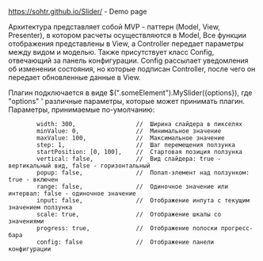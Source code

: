 https://sohtr.github.io/Slider/ - Demo page

Архитектура представляет собой MVP - паттерн (Model, View, Presenter), в котором расчеты осуществляются в Model, Все функции отображения представлены в View, а Controller передает параметры между видом и моделью. Также присутствует класс Config, отвечающий за панель конфигурации. Config рассылает уведомления об изменении состояния, но которые подписан Controller, после чего он передает обновленные данные в View.

Плагин подключается в виде $(".someElement").MySlider({options}), где "options" ' различные параметры, которые может принимать плагин. Параметры, принимаемые по-умолчанию:
            
            width: 300,                 //  Ширина слайдера в пикселях
            minValue: 0,                //  Минимальное значение
            maxValue: 100,              //  Максимальное значение
            step: 1,                    //  Шаг перемещения ползунка
            startPosition: [0, 100],    //  Стартовая позиция ползунка
            vertical: false,            //  Вид слайдера: true - вертикальный вид, false - горизонтальный 
            popup: false,               //  Попап-элемент над ползунком: true - включен 
            range: false,               //  Одиночное значение или интервал: false - одиночное значение
            input: false,               //  Отображение инпута с текущим значением ползунка
            scale: true,                //  Отображение шкалы со значениями
            progress: true,             //  Отображение полоски прогресс-бара
            config: false               //  Отображение панели конфигурации
        
